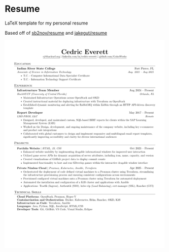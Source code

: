 # Resume
LaTeX template for my personal resume

Based off of [sb2nov/resume](https://github.com/sb2nov/resume/) and [jakegut/resume](https://github.com/jakegut/resume)

![Resume Preview](resume.png)
